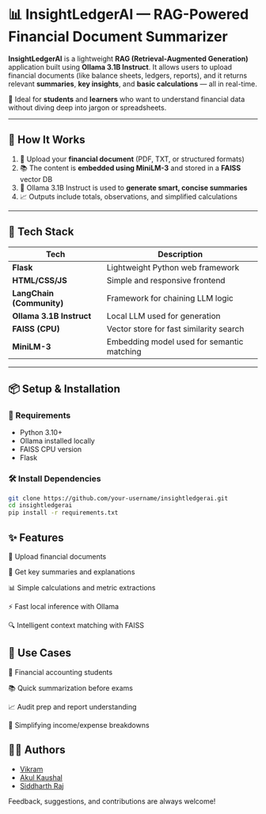 # 📊 InsightLedgerAI — RAG-Powered Financial Document Summarizer

**InsightLedgerAI** is a lightweight **RAG (Retrieval-Augmented Generation)** application built using **Ollama 3.1B Instruct**. It allows users to upload financial documents (like balance sheets, ledgers, reports), and it returns relevant **summaries**, **key insights**, and **basic calculations** — all in real-time.

🎯 Ideal for **students** and **learners** who want to understand financial data without diving deep into jargon or spreadsheets.

---

## 🧠 How It Works

1. 📝 Upload your **financial document** (PDF, TXT, or structured formats)
2. 📚 The content is **embedded using MiniLM-3** and stored in a **FAISS** vector DB
3. 🧠 Ollama 3.1B Instruct is used to **generate smart, concise summaries**
4. 📈 Outputs include totals, observations, and simplified calculations

---

## 🚀 Tech Stack

| Tech          | Description                                 |
|---------------|---------------------------------------------|
| **Flask**     | Lightweight Python web framework            |
| **HTML/CSS/JS** | Simple and responsive frontend             |
| **LangChain (Community)** | Framework for chaining LLM logic |
| **Ollama 3.1B Instruct** | Local LLM used for generation      |
| **FAISS (CPU)** | Vector store for fast similarity search   |
| **MiniLM-3**  | Embedding model used for semantic matching  |

---

## 📦 Setup & Installation

### 🔧 Requirements
- Python 3.10+
- Ollama installed locally
- FAISS CPU version
- Flask

### 🛠️ Install Dependencies

```bash
git clone https://github.com/your-username/insightledgerai.git
cd insightledgerai
pip install -r requirements.txt
```
## ✨ Features
📄 Upload financial documents

🧠 Get key summaries and explanations

📊 Simple calculations and metric extractions

⚡ Fast local inference with Ollama

🔍 Intelligent context matching with FAISS

## 📌 Use Cases
🏫 Financial accounting students

📚 Quick summarization before exams

📈 Audit prep and report understanding

🧾 Simplifying income/expense breakdowns


## 👨‍💻 Authors

- [Vikram](https://github.com/vikramcs17)
- [Akul Kaushal](https://github.com/akul-kaushal)
- [Siddharth Raj](https://github.com/siddharthrajs)




Feedback, suggestions, and contributions are always welcome!